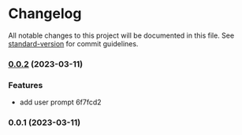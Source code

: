# Changelog

All notable changes to this project will be documented in this file. See [standard-version](https://github.com/conventional-changelog/standard-version) for commit guidelines.

### [0.0.2](///compare/v0.0.1...v0.0.2) (2023-03-11)


### Features

* add user prompt 6f7fcd2

### 0.0.1 (2023-03-11)
